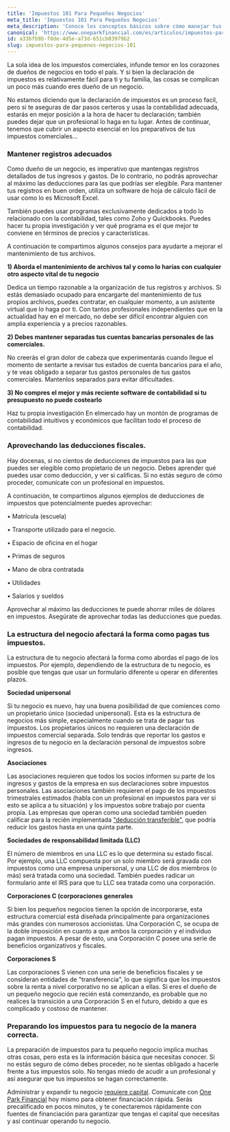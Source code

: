 ```yaml
---
title: 'Impuestos 101 Para Pequeños Negocios'
meta_title: 'Impuestos 101 Para Pequeños Negocios'
meta_description: 'Conoce los conceptos básicos sobre cómo manejar tus impuestos como propietario de un pequeño negocio. Acude a One Park Financial para obtener RÁPIDA financiación alternativa.'
canonical: 'https://www.oneparkfinancial.com/es/articulos/impuestos-para-pequenos-negocios-101'
id: a33bfb9b-f8de-4d5e-a73d-651cb03979b2
slug: impuestos-para-pequenos-negocios-101
---
```

La sola idea de los impuestos comerciales, infunde temor en los corazones de dueños de negocios en todo el país. Y si bien la declaración de impuestos es relativamente fácil para ti y tu familia, las cosas se complican un poco más cuando eres dueño de un negocio. 

No estamos diciendo que la declaración de impuestos es un proceso facil, pero si te aseguras de dar pasos certeros y usas la contabilidad adecuada, estarás en mejor posición a la hora de hacer tu declaración; también puedes dejar que un profesional lo haga en tu lugar. 
Antes de continuar, tenemos que cubrir un aspecto esencial en los preparativos de tus impuestos comerciales...

### Mantener registros adecuados

Como dueño de un negocio, es imperativo que mantengas registros detallados de tus ingresos y gastos. De lo contrario, no podrás aprovechar al máximo las deducciones para las que podrías ser elegible. Para mantener tus registros en buen orden, utiliza un software de hoja de cálculo fácil de usar como lo es Microsoft Excel. 

También puedes usar programas exclusivamente dedicados a todo lo relacionado con la contabilidad, tales como Zoho y Quickbooks. Puedes hacer tu propia investigación y ver qué programa es el que mejor te conviene en términos de precios y características. 

A continuación te compartimos algunos consejos para ayudarte a mejorar el mantenimiento de tus archivos.

**1)	Aborda el mantenimiento de archivos tal y como lo harías con cualquier otro aspecto vital de tu negocio**

Dedica un tiempo razonable a la organización de tus registros y archivos. Si estás demasiado ocupado para encargarte del mantenimiento de tus propios archivos, puedes contratar, en cualquier momento, a un asistente virtual que lo haga por ti.  Con tantos profesionales independientes que en la actualidad hay en el mercado, no debe ser difícil encontrar alguien con amplia experiencia y a precios razonables. 

**2)	Debes mantener separadas tus cuentas bancarias personales de las comerciales.**

No creerás el gran dolor de cabeza que experimentarás cuando llegue el momento de sentarte a revisar tus estados de cuenta bancarios para el año, y te veas obligado a separar tus gastos personales de tus gastos comerciales. Mantenlos separados para evitar dificultades. 

**3)	No compres el mejor y más reciente software de contabilidad si tu presupuesto no puede costearlo**

Haz tu propia investigación En elmercado hay un montón de programas de contabilidad intuitivos y económicos que facilitan todo el proceso de contabilidad. 

### Aprovechando las deducciones fiscales.

Hay docenas, si no cientos de deducciones de impuestos para las que puedes ser elegible como propietario de un negocio. Debes aprender qué puedes usar como deducción, y ver si calificas. Si no estás seguro de cómo proceder, comunícate con un profesional en impuestos. 

A continuación, te compartimos algunos ejemplos de deducciones de impuestos que potencialmente puedes aprovechar:

•	Matrícula (escuela)

•	Transporte utilizado para el negocio.

•	Espacio de oficina en el hogar

•	Primas de seguros

•	Mano de obra contratada

•	Utilidades

•	Salarios y sueldos

Aprovechar al máximo las deducciones te puede ahorrar miles de dólares en impuestos. Asegúrate de aprovechar todas las deducciones que puedas. 

### La estructura del negocio afectará la forma como pagas tus impuestos.

La estructura de tu negocio afectará la forma como abordas el pago de los impuestos. Por ejemplo, dependiendo de la estructura de tu negocio, es posible que tengas que usar un formulario diferente u operar en diferentes plazos.

**Sociedad unipersonal**

Si tu negocio es nuevo, hay una buena posibilidad de que comiences como un propietario único (sociedad unipersonal). Esta es la estructura de negocios más simple, especialmente cuando se trata de pagar tus impuestos. Los propietarios únicos no requieren una declaración de impuestos comercial separada. Solo tendrás que reportar los gastos e ingresos de tu negocio en la declaración personal de impuestos sobre ingresos.  

**Asociaciones**

Las asociaciones requieren que todos los socios informen su parte de los ingresos y gastos de la empresa en sus declaraciones sobre impuestos personales. Las asociaciones también requieren el pago de los impuestos trimestrales estimados (habla con un profesional en impuestos para ver si esto se aplica a tu situación) y los impuestos sobre trabajo por cuenta propia. Las empresas que operan como una sociedad también pueden calificar para la recién implementada ["deducción transferible"](https://www.oneparkfinancial.com/es/articulos/la-deduccion-de-ingresos-comerciales-calificados-para-el-ano-2018), que podría reducir los gastos hasta en una quinta parte. 

**Sociedades de responsabilidad limitada (LLC)**

El número de miembros en una LLC es lo que determina su estado fiscal. Por ejemplo, una LLC compuesta por un solo miembro será gravada con impuestos como una empresa unipersonal, y una LLC de dos miembros (o más) será tratada como una sociedad. También puedes radicar un formulario ante el IRS para que tu LLC sea tratada como una corporación. 

**Corporaciones C (corporaciones generales**

Si bien los pequeños negocios tienen la opción de incorporarse, esta estructura comercial está diseñada principalmente para organizaciones más grandes con numerosos accionistas. Una Corporación C, se ocupa de la doble imposición en cuanto a que ambos la corporación y el individuo pagan impuestos. A pesar de esto, una Corporación C posee una serie de beneficios organizativos y fiscales. 

**Corporaciones S**

Las corporaciones S vienen con una serie de beneficios fiscales y se consideran entidades de "transferencia", lo que significa que los impuestos sobre la renta a nivel corporativo no se aplican a ellas. Si eres el dueño de un pequeño negocio que recién está comenzando, es probable que no realices la transición a una Corporación S en el futuro, debido a que es complicado y costoso de mantener. 

### Preparando los impuestos para tu negocio de la manera correcta.

La preparación de impuestos para tu pequeño negocio implica muchas otras cosas, pero esta es la información básica que necesitas conocer. Si no estás seguro de cómo debes proceder, no te sientas obligado a hacerle frente a tus impuestos solo. No tengas miedo de acudir a un profesional y así asegurar que tus impuestos se hagan correctamente. 

Administrar y expandir tu negocio [requiere capital](https://www.oneparkfinancial.com/es/preaprob). Comunícate con [One Park Financial](https://www.oneparkfinancial.com/es/) hoy mismo para obtener financiación rápida. Serás precalificado en pocos minutos, y te conectaremos rápidamente con fuentes de financiación para garantizar que tengas el capital que necesitas y así continuar operando tu negocio.